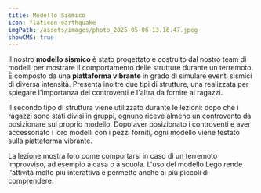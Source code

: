 ```yaml
---
title: Modello Sismico
icon: flaticon-earthquake
imgPath: /assets/images/photo_2025-05-06-13.16.47.jpeg
showCMS: true
---
```

Il nostro **modello sismico** è stato progettato e costruito dal nostro team di modelli per mostrare il comportamento delle strutture durante un terremoto.
È composto da  una **piattaforma vibrante** in grado di simulare eventi sismici di diversa intensità. Presenta inoltre due tipi di strutture, una realizzata per spiegare l'importanza dei controventi e l'altra da fornire ai ragazzi. 

Il secondo tipo di struttura viene utilizzato durante le lezioni: dopo che i ragazzi sono stati divisi in gruppi, ognuno riceve almeno un controvento da posizionare sul proprio modello. Dopo aver posizionato i controventi e aver accessoriato i loro modelli con i pezzi forniti, ogni modello viene testato sulla piattaforma vibrante.

La lezione mostra loro come comportarsi in caso di un terremoto improvviso, ad esempio a casa o a scuola. L'uso del modello Lego rende l'attività molto più interattiva e permette anche ai più piccoli di comprendere.